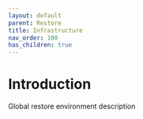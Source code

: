 ```yaml
---
layout: default
parent: Restore
title: Infrastructure
nav_order: 100
has_children: true
---
```


# Introduction

Global restore environment description
